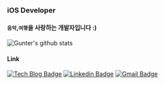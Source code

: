 ### iOS Developer
#### `음악`,`여행`을 사랑하는 개발자입니다 :)

![Gunter's github stats](https://github-readme-stats.vercel.app/api?username=kwontaewan&show_icons=true)

#### Link
[![Tech Blog Badge](http://img.shields.io/badge/-Resume%20-black?style=flat-square&logo=github&link=http://gunterkwon.info/)](http://gunterkwon.info/) 
[![Linkedin Badge](https://img.shields.io/badge/-LinkedIn-blue?style=flat-square&logo=Linkedin&logoColor=white&link=https://www.linkedin.com/in/tae-wan-kwon-a3a792145/)](https://www.linkedin.com/in/tae-wan-kwon-a3a792145/) 
[![Gmail Badge](https://img.shields.io/badge/-Mail-d14836?style=flat-square&logo=Gmail&logoColor=white&link=mailto:gunter92@icloud.com)](mailto:gunter92@icloud.com)

<!--
<div align=center>

[![Hits](https://hits.seeyoufarm.com/api/count/incr/badge.svg?url=https%3A%2F%2Fgithub.com%2Fzzsza)](https://hits.seeyoufarm.com) 

</div>
-->

<!--
**kwontaewan/kwontaewan** is a ✨ _special_ ✨ repository because its `README.md` (this file) appears on your GitHub profile.

Here are some ideas to get you started:

- 🔭 I’m currently working on ...
- 🌱 I’m currently learning ...
- 👯 I’m looking to collaborate on ...
- 🤔 I’m looking for help with ...
- 💬 Ask me about ...
- 📫 How to reach me: ...
- 😄 Pronouns: ...
- ⚡ Fun fact: ...
-->
